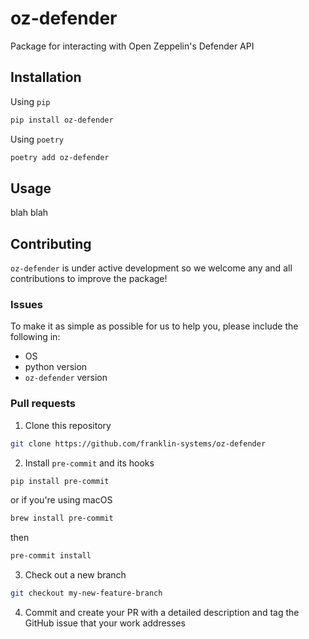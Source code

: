 # oz-defender
Package for interacting with Open Zeppelin's Defender API

## Installation
Using `pip`
```bash
pip install oz-defender
```

Using `poetry`
```bash
poetry add oz-defender
```

## Usage
blah blah

## Contributing
`oz-defender` is under active development so we welcome any and all contributions to improve the package!
### Issues
To make it as simple as possible for us to help you, please include the following in:
- OS
- python version
- `oz-defender` version
### Pull requests
1. Clone this repository
```bash
git clone https://github.com/franklin-systems/oz-defender
```
2. Install `pre-commit` and its hooks
```bash
pip install pre-commit
```
or if you're using macOS
```bash
brew install pre-commit
```
then
```bash
pre-commit install
```
3. Check out a new branch
```bash
git checkout my-new-feature-branch
```
4. Commit and create your PR with a detailed description and tag the GitHub issue that your work addresses 

